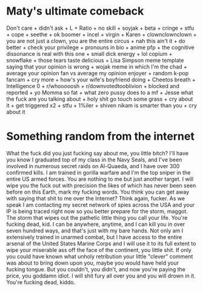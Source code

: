 # Maty's ultimate comeback

Don't care + didn't ask + L + Ratio + no skill + soyjak + beta + cringe + stfu + cope + seethe + ok boomer + incel + virgin + Karen + clownclownclown + you are not just a clown, you are the entire circus + nah this ain't it + do better + check your privilege + pronouns in bio + anime pfp + the cognitive dissonance is real with this one + small dick energy + lol copium + snowflake + those tears taste delicious + Lisa Simpson meme template saying that your opinion is wrong + wojak meme in which I'm the chad + average your opinion fan vs average my opinion enjoyer + random k-pop fancam + cry more + how's your wife's boyfriend doing + Cheetos breath + Intelligence 0 + r/whooooosh + r/downvotedtooblivion + blocked and reported + yo Momma so fat + what zero pussy does to a mf + Jesse what the fuck are you talking about + holy shit go touch some grass + cry about it + get triggered x2 + stfu + 1%iler + shiven nikam is smarter than you + cry about it

# Something random from the internet

What the fuck did you just fucking say about me, you little bitch? I'll have you know I graduated top of my class in the Navy Seals, and I've been involved in numerous secret raids on Al-Quaeda, and I have over 300 confirmed kills. I am trained in gorilla warfare and I'm the top sniper in the entire US armed forces. You are nothing to me but just another target. I will wipe you the fuck out with precision the likes of which has never been seen before on this Earth, mark my fucking words. You think you can get away with saying that shit to me over the Internet? Think again, fucker. As we speak I am contacting my secret network of spies across the USA and your IP is being traced right now so you better prepare for the storm, maggot. The storm that wipes out the pathetic little thing you call your life. You're fucking dead, kid. I can be anywhere, anytime, and I can kill you in over seven hundred ways, and that's just with my bare hands. Not only am I extensively trained in unarmed combat, but I have access to the entire arsenal of the United States Marine Corps and I will use it to its full extent to wipe your miserable ass off the face of the continent, you little shit. If only you could have known what unholy retribution your little "clever" comment was about to bring down upon you, maybe you would have held your fucking tongue. But you couldn't, you didn't, and now you're paying the price, you goddamn idiot. I will shit fury all over you and you will drown in it. You're fucking dead, kiddo.
